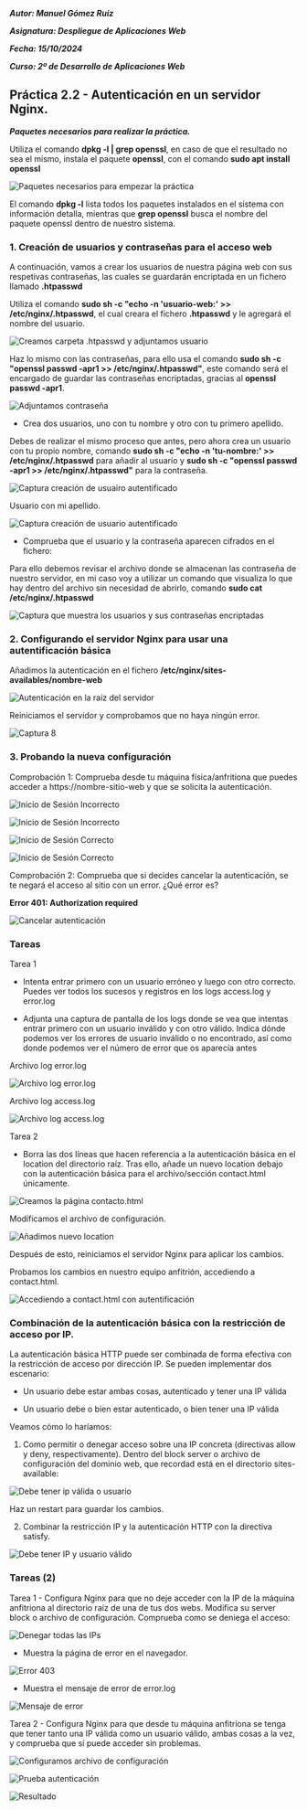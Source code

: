 ***Autor: Manuel Gómez Ruiz***

***Asignatura: Despliegue de Aplicaciones Web***

***Fecha: 15/10/2024***

***Curso: 2º de Desarrollo de Aplicaciones Web***

## Práctica 2.2 - Autenticación en un servidor Nginx.

***Paquetes necesarios para realizar la práctica.***

Utiliza el comando **dpkg -l | grep openssl**, en caso de que el resultado no sea el mismo, instala el paquete **openssl**, con el comando **sudo apt install openssl**

![Paquetes necesarios para empezar la práctica](./img/Captura-1.JPG)

El comando **dpkg -l** lista todos los paquetes instalados en el sistema con información detalla, mientras que **grep openssl** busca el nombre del paquete openssl dentro de nuestro sistema.

### 1. Creación de usuarios y contraseñas para el acceso web

A continuación, vamos a crear los usuarios de nuestra página web con sus respetivas contraseñas, las cuales se guardarán encriptada en un fichero llamado **.htpasswd**

Utiliza el comando **sudo sh -c "echo -n 'usuario-web:' >> /etc/nginx/.htpasswd**, el cual creara el fichero **.htpasswd** y le agregará el nombre del usuario. 

![Creamos carpeta .htpasswd y adjuntamos usuario](./img/Captura-2.JPG)

Haz lo mismo con las contraseñas, para ello usa el comando **sudo sh -c "openssl passwd -apr1 >> /etc/nginx/.htpasswd"**, este comando será el encargado de guardar las contraseñas encriptadas, gracias al **openssl passwd -apr1**.

![Adjuntamos contraseña](./img/Captura-3.JPG)

- Crea dos usuarios, uno con tu nombre y otro con tu primero apellido.

Debes de realizar el mismo proceso que antes, pero ahora crea un usuario con tu propio nombre, comando  **sudo sh -c "echo -n 'tu-nombre:' >> /etc/nginx/.htpasswd** para añadir al usuario y **sudo sh -c "openssl passwd -apr1 >> /etc/nginx/.htpasswd"** para la contraseña.

![Captura creación de usuairo autentificado](./img/Captura-4.JPG)

Usuario con mi apellido.

![Captura creación de usuario autentificado](./img/Captura-5.JPG)

- Comprueba que el usuario y la contraseña aparecen cifrados en el fichero:

Para ello debemos revisar el archivo donde se almacenan las contraseña de nuestro servidor, en mi caso voy a utilizar un comando que visualiza lo que hay dentro del archivo sin necesidad de abrirlo, comando **sudo cat /etc/nginx/.htpasswd**

![Captura que muestra los usuarios y sus contraseñas encriptadas](./img/Captura-6.JPG)

### 2. Configurando el servidor Nginx para usar una autentificación básica

Añadimos la autenticación en el fichero **/etc/nginx/sites-availables/nombre-web**

![Autenticación en la raíz del servidor](./img/Captura-7.JPG)

Reiniciamos el servidor y comprobamos que no haya ningún error.

![Captura 8](./img/Captura-8.JPG)

### 3. Probando la nueva configuración

Comprobación 1: Comprueba desde tu máquina física/anfritiona que puedes acceder a https://nombre-sitio-web y que se solicita la autenticación.

![Inicio de Sesión Incorrecto](./img/Captura-9.JPG)

![Inicio de Sesión Incorrecto](./img/Captura-10.JPG)

![Inicio de Sesión Correcto](./img/Captura-11.JPG)

![Inicio de Sesión Correcto](./img/Captura-12.JPG)

Comprobación 2: Comprueba que si decides cancelar la autenticación, se te negará el acceso al sitio con un error. ¿Qué error es?

**Error 401: Authorization required**

![Cancelar autenticación](./img/Captura-13.JPG)

### Tareas

Tarea 1

- Intenta entrar primero con un usuario erróneo y luego con otro correcto. Puedes ver todos los sucesos y registros en los logs access.log y error.log

- Adjunta una captura de pantalla de los logs donde se vea que intentas entrar primero con un usuario inválido y con otro válido. Indica dónde podemos ver los errores de usuario inválido o no encontrado, así como donde podemos ver el número de error que os aparecía antes

Archivo log error.log

![Archivo log error.log](./img/Captura-14.JPG)

Archivo log access.log

![Archivo log access.log](./img/Captura-15.JPG)

Tarea 2

- Borra las dos líneas que hacen referencia a la autenticación básica en el location del directorio raíz. Tras ello, añade un nuevo location debajo con la autenticación básica para el archivo/sección contact.html únicamente.

![Creamos la página contacto.html](./img/Captura-16.JPG)

Modificamos el archivo de configuración.

![Añadimos nuevo location](./img/Captura-17.JPG)

Después de esto, reiniciamos el servidor Nginx para aplicar los cambios.

Probamos los cambios en nuestro equipo anfitrión, accediendo a contact.html.

![Accediendo a contact.html con autentificación](./img/Captura-18.JPG)

### Combinación de la autenticación básica con la restricción de acceso por IP.

La autenticación básica HTTP puede ser combinada de forma efectiva con la restricción de acceso por dirección IP. Se pueden implementar dos escenario:

- Un usuario debe estar ambas cosas, autenticado y tener una IP válida

- Un usuario debe o bien estar autenticado, o bien tener una IP válida

Veamos cómo lo haríamos:

1. Como permitir o denegar acceso sobre una IP concreta (directivas allow y deny, respectivamente). Dentro del block server o archivo de configuración del dominio web, que recordad está en el directorio sites-available:

![Debe tener ip válida o usuario](./img/Captura-19.JPG)

Haz un restart para guardar los cambios.

2. Combinar la restricción IP y la autenticación HTTP con la directiva satisfy.

![Debe tener IP y usuario válido](./img/Captura-20.JPG)

### Tareas (2)

Tarea 1 - Configura Nginx para que no deje acceder con la IP de la máquina anfitriona al directorio raíz de una de tus dos webs. Modifica su server block o archivo de configuración. Comprueba como se deniega el acceso:

![Denegar todas las IPs](./img/Captura-21.JPG)

- Muestra la página de error en el navegador.

![Error 403](./img/Captura-22.JPG)

- Muestra el mensaje de error de error.log

![Mensaje de error](./img/Captura-23.JPG)

Tarea 2 - Configura Nginx para que desde tu máquina anfitriona se tenga que tener tanto una IP válida como un usuario válido, ambas cosas a la vez, y comprueba que sí puede acceder sin problemas.

![Configuramos archivo de configuración](./img/Captura-24.JPG)

![Prueba autenticación](./img/Captura-25.JPG)

![Resultado](./img/Captura-26.JPG)